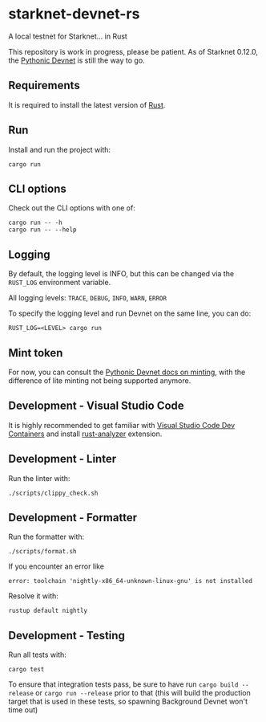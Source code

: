# starknet-devnet-rs

A local testnet for Starknet... in Rust

This repository is work in progress, please be patient. As of Starknet 0.12.0, the [Pythonic Devnet](https://github.com/0xSpaceShard/starknet-devnet) is still the way to go.

## Requirements

It is required to install the latest version of [Rust](https://www.rust-lang.org/tools/install).

## Run

Install and run the project with:

```
cargo run
```

## CLI options

Check out the CLI options with one of:

```
cargo run -- -h
cargo run -- --help
```

## Logging

By default, the logging level is INFO, but this can be changed via the `RUST_LOG` environment variable.

All logging levels: `TRACE`, `DEBUG`, `INFO`, `WARN`, `ERROR`

To specify the logging level and run Devnet on the same line, you can do:

```
RUST_LOG=<LEVEL> cargo run
```

## Mint token

For now, you can consult the [Pythonic Devnet docs on minting](https://0xspaceshard.github.io/starknet-devnet/docs/guide/mint-token/), with the difference of lite minting not being supported anymore.

## Development - Visual Studio Code

It is highly recommended to get familiar with [Visual Studio Code Dev Containers](https://code.visualstudio.com/docs/devcontainers/create-dev-container#_dockerfile) and install [rust-analyzer](https://code.visualstudio.com/docs/languages/rust) extension.

## Development - Linter

Run the linter with:

```
./scripts/clippy_check.sh
```

## Development - Formatter

Run the formatter with:

```
./scripts/format.sh
```

If you encounter an error like

```
error: toolchain 'nightly-x86_64-unknown-linux-gnu' is not installed
```

Resolve it with:

```
rustup default nightly
```

## Development - Testing

Run all tests with:

```
cargo test
```

To ensure that integration tests pass, be sure to have run `cargo build --release` or `cargo run --release` prior to that (this will build the production target that is used in these tests, so spawning Background Devnet won't time out)
